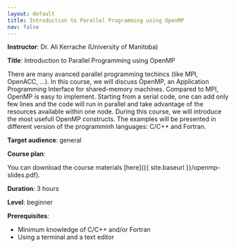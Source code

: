 ```yaml
---
layout: default
title: Introduction to Parallel Programming using OpenMP
nav: false
---
```


**Instructor**: Dr. Ali Kerrache (University of Manitoba)

**Title**: Introduction to Parallel Programming using OpenMP

There are many avanced parallel programming techincs (like MPI, OpenACC, ...). In this course, we will
discuss OpenMP, an Application Programming Interface for shared-memory machines. Compared to MPI, OpenMP
is easy to implement. Starting from a serial code, one can add only few lines and the code will run in
parallel and take advantage of the resources available within one node. During this course, we will
introduce the most usefull OpenMP constructs. The examples will be presented in different version of the
programminh languages: C/C++ and Fortran.

**Target audience**: general

**Course plan**:

You can download the course materials [here]({{ site.baseurl }}/openmp-slides.pdf).

**Duration**: 3 hours

**Level**: beginner

**Prerequisites**:

- Minimum knowledge of C/C++ and/or Fortran
- Using a terminal and a text editor
